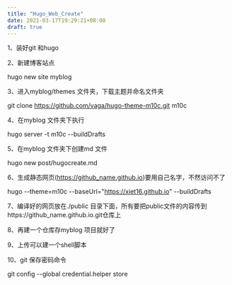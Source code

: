 ```yaml
---
title: "Hugo_Web_Create"
date: 2021-03-17T19:29:21+08:00
draft: true
---
```


1、装好git 和hugo 

2、新建博客站点

hugo new site myblog

3、进入myblog/themes 文件夹，下载主题并命名文件夹

git clone https://github.com/vaga/hugo-theme-m10c.git m10c

4、在myblog 文件夹下执行

hugo server -t m10c --buildDrafts

5、在myblog 文件夹下创建md 文件

hugo new post/hugocreate.md

6、生成静态网页(https://github_name.github.io)要用自己名字，不然访问不了

hugo --theme=m10c --baseUrl="https://xiet16.github.io" --buildDrafts

7、编译好的网页放在./public 目录下面，所有要把public文件的内容传到https://github_name.github.io.git仓库上

8、再建一个仓库存myblog 项目就好了

9、上传可以建一个shell脚本

10、git 保存密码命令

git config --global credential.helper store

